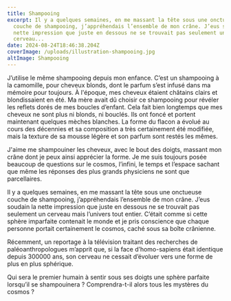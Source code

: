 ```yaml
---
title: Shampooing
excerpt: Il y a quelques semaines, en me massant la tête sous une onctueuse
  couche de shampooing, j’appréhendais l’ensemble de mon crâne. J’eus soudain la
  nette impression que juste en dessous ne se trouvait pas seulement un
  cerveau...
date: 2024-08-24T18:46:38.204Z
coverImage: /uploads/illustration-shampooing.jpg
altImage: Shampooing
---
```

J’utilise le même shampooing depuis mon enfance. C’est un shampooing à la camomille, pour cheveux blonds, dont le parfum s’est infusé dans ma mémoire pour toujours. À l'époque, mes cheveux étaient châtains clairs et blondissaient en été. Ma mère avait dû choisir ce shampooing pour révéler les reflets dorés de mes boucles d’enfant. Cela fait bien longtemps que mes cheveux ne sont plus ni blonds, ni bouclés. Ils ont foncé et portent maintenant quelques mèches blanches. La forme du flacon a évolué au cours des décennies et sa composition a très certainement été modifiée, mais la texture de sa mousse légère et son parfum sont restés les mêmes.

J'aime me shampouiner les cheveux, avec le bout des doigts, massant mon crâne dont je peux ainsi apprécier la forme. Je me suis toujours posée beaucoup de questions sur le cosmos, l’infini, le temps et l’espace sachant que même les réponses des plus grands physiciens ne sont que parcellaires. 

Il y a quelques semaines, en me massant la tête sous une onctueuse couche de shampooing, j’appréhendais l’ensemble de mon crâne. J’eus soudain la nette impression que juste en dessous ne se trouvait pas seulement un cerveau mais l’univers tout entier. C’était comme si cette sphère imparfaite contenait le monde et je pris conscience que chaque personne portait certainement le cosmos, caché sous sa boîte crânienne.

Récemment, un reportage à la télévision traitant des recherches de paléoanthropologues m’apprit que, si la face d’homo-sapiens était identique depuis 300000 ans, son cerveau ne cessait d’évoluer vers une forme de plus en plus sphérique. 

Qui sera le premier humain à sentir sous ses doigts une sphère parfaite lorsqu’il se shampouinera ? Comprendra-t-il alors tous les mystères du cosmos ?
